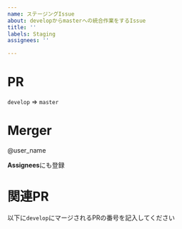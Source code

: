 ```yaml
---
name: ステージングIssue
about: developからmasterへの統合作業をするIssue
title: ''
labels: Staging
assignees: ''

---
```


# PR
`develop` => `master`

# Merger
@user_name

**Assignees**にも登録

# 関連PR
以下に`develop`にマージされるPRの番号を記入してください
